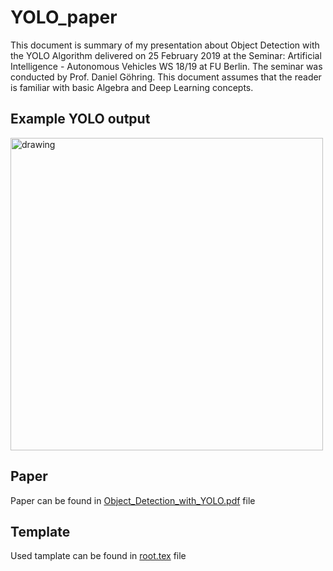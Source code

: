 # YOLO_paper
This document is summary of my presentation about Object Detection with the YOLO Algorithm delivered on 25 February 2019 at the Seminar: Artificial Intelligence - Autonomous Vehicles WS 18/19 at FU Berlin. The seminar was conducted by Prof. Daniel Göhring. This document assumes that the reader is familiar with basic Algebra and Deep Learning concepts.

## Example YOLO output
<img src="Pictures/racoon detection.gif" alt="drawing" width="500px"/>

## Paper
Paper can be found in [Object_Detection_with_YOLO.pdf](https://github.com/tugot17/YOLO_paper/blob/master/Object_Detection_with_YOLO.pdf) file

## Template
Used tamplate can be found in [root.tex](https://github.com/tugot17/YOLO_paper/blob/master/root.tex)  file

